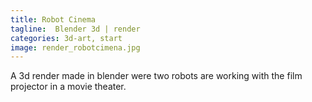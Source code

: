 ```yaml
---
title: Robot Cinema
tagline:  Blender 3d | render
categories: 3d-art, start
image: render_robotcimena.jpg
---
```


A 3d render made in blender were two robots are working with the film projector in a movie theater.
